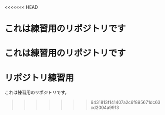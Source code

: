 <<<<<<< HEAD
# これは練習用のリポジトリです
これは練習用のリポジトリです
=======
# リポジトリ練習用

これは練習用のリポジトリです。
>>>>>>> 6431813f141407a2c6f895671dc63cd2004a9913
